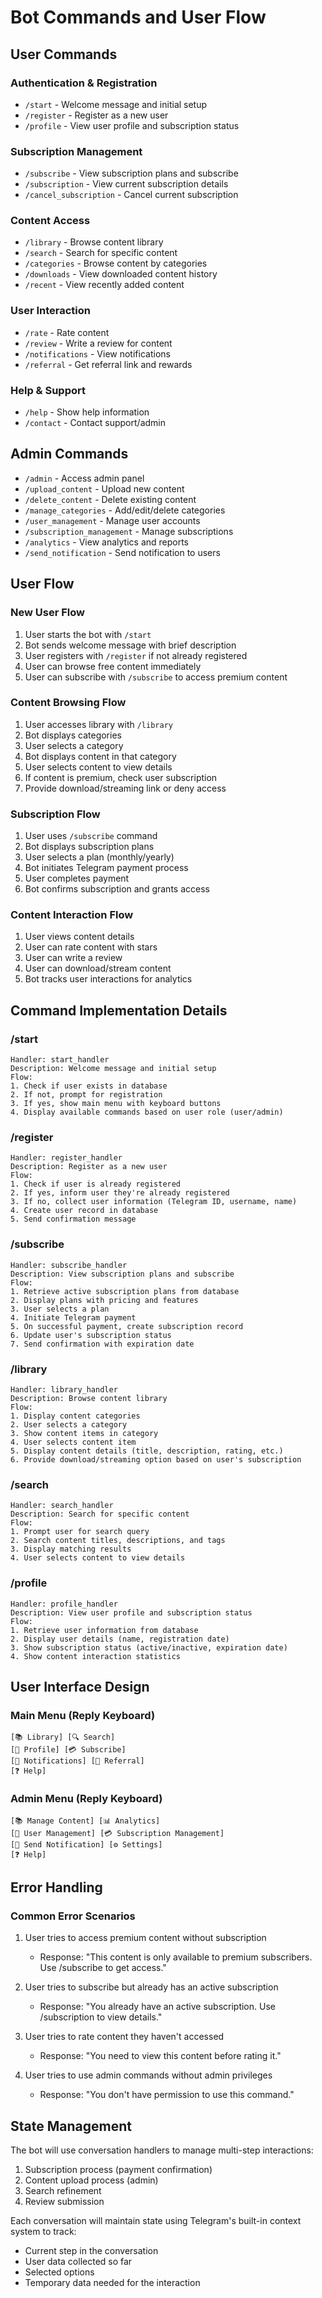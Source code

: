 # Bot Commands and User Flow

## User Commands

### Authentication & Registration
- `/start` - Welcome message and initial setup
- `/register` - Register as a new user
- `/profile` - View user profile and subscription status

### Subscription Management
- `/subscribe` - View subscription plans and subscribe
- `/subscription` - View current subscription details
- `/cancel_subscription` - Cancel current subscription

### Content Access
- `/library` - Browse content library
- `/search` - Search for specific content
- `/categories` - Browse content by categories
- `/downloads` - View downloaded content history
- `/recent` - View recently added content

### User Interaction
- `/rate` - Rate content
- `/review` - Write a review for content
- `/notifications` - View notifications
- `/referral` - Get referral link and rewards

### Help & Support
- `/help` - Show help information
- `/contact` - Contact support/admin

## Admin Commands
- `/admin` - Access admin panel
- `/upload_content` - Upload new content
- `/delete_content` - Delete existing content
- `/manage_categories` - Add/edit/delete categories
- `/user_management` - Manage user accounts
- `/subscription_management` - Manage subscriptions
- `/analytics` - View analytics and reports
- `/send_notification` - Send notification to users

## User Flow

### New User Flow
1. User starts the bot with `/start`
2. Bot sends welcome message with brief description
3. User registers with `/register` if not already registered
4. User can browse free content immediately
5. User can subscribe with `/subscribe` to access premium content

### Content Browsing Flow
1. User accesses library with `/library`
2. Bot displays categories
3. User selects a category
4. Bot displays content in that category
5. User selects content to view details
6. If content is premium, check user subscription
7. Provide download/streaming link or deny access

### Subscription Flow
1. User uses `/subscribe` command
2. Bot displays subscription plans
3. User selects a plan (monthly/yearly)
4. Bot initiates Telegram payment process
5. User completes payment
6. Bot confirms subscription and grants access

### Content Interaction Flow
1. User views content details
2. User can rate content with stars
3. User can write a review
4. User can download/stream content
5. Bot tracks user interactions for analytics

## Command Implementation Details

### /start
```
Handler: start_handler
Description: Welcome message and initial setup
Flow:
1. Check if user exists in database
2. If not, prompt for registration
3. If yes, show main menu with keyboard buttons
4. Display available commands based on user role (user/admin)
```

### /register
```
Handler: register_handler
Description: Register as a new user
Flow:
1. Check if user is already registered
2. If yes, inform user they're already registered
3. If no, collect user information (Telegram ID, username, name)
4. Create user record in database
5. Send confirmation message
```

### /subscribe
```
Handler: subscribe_handler
Description: View subscription plans and subscribe
Flow:
1. Retrieve active subscription plans from database
2. Display plans with pricing and features
3. User selects a plan
4. Initiate Telegram payment
5. On successful payment, create subscription record
6. Update user's subscription status
7. Send confirmation with expiration date
```

### /library
```
Handler: library_handler
Description: Browse content library
Flow:
1. Display content categories
2. User selects a category
3. Show content items in category
4. User selects content item
5. Display content details (title, description, rating, etc.)
6. Provide download/streaming option based on user's subscription
```

### /search
```
Handler: search_handler
Description: Search for specific content
Flow:
1. Prompt user for search query
2. Search content titles, descriptions, and tags
3. Display matching results
4. User selects content to view details
```

### /profile
```
Handler: profile_handler
Description: View user profile and subscription status
Flow:
1. Retrieve user information from database
2. Display user details (name, registration date)
3. Show subscription status (active/inactive, expiration date)
4. Show content interaction statistics
```

## User Interface Design

### Main Menu (Reply Keyboard)
```
[📚 Library] [🔍 Search]
[👤 Profile] [💳 Subscribe]
[🔔 Notifications] [🎁 Referral]
[❓ Help]
```

### Admin Menu (Reply Keyboard)
```
[📚 Manage Content] [📊 Analytics]
[👥 User Management] [💳 Subscription Management]
[🔔 Send Notification] [⚙️ Settings]
[❓ Help]
```

## Error Handling

### Common Error Scenarios
1. User tries to access premium content without subscription
   - Response: "This content is only available to premium subscribers. Use /subscribe to get access."

2. User tries to subscribe but already has an active subscription
   - Response: "You already have an active subscription. Use /subscription to view details."

3. User tries to rate content they haven't accessed
   - Response: "You need to view this content before rating it."

4. User tries to use admin commands without admin privileges
   - Response: "You don't have permission to use this command."

## State Management

The bot will use conversation handlers to manage multi-step interactions:

1. Subscription process (payment confirmation)
2. Content upload process (admin)
3. Search refinement
4. Review submission

Each conversation will maintain state using Telegram's built-in context system to track:
- Current step in the conversation
- User data collected so far
- Selected options
- Temporary data needed for the interaction